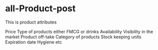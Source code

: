 # all-Product-post

This is product attributes 

Price 
Type of products either FMCG or drinks
Availability 
Visibility in the market 
Product off-take
Category of products 
Stock keeping units 
Expiration date 
Hygiene 
etc
